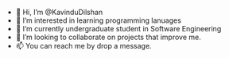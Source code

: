 - 👋 Hi, I’m @KavinduDilshan
- 👀 I’m interested in learning programming lanuages
- 🌱 I’m currently undergraduate student in Software Engineering
- 💞️ I’m looking to collaborate on projects that improve me.
- 📫 You can reach me by drop a message.

<!---
ForzenFire/ForzenFire is a ✨ special ✨ repository because its `README.md` (this file) appears on your GitHub profile.
You can click the Preview link to take a look at your changes.
--->
